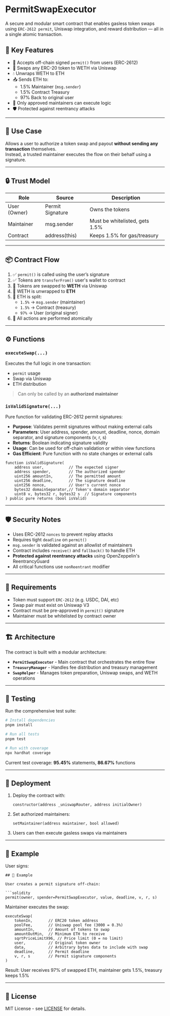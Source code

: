 # PermitSwapExecutor

A secure and modular smart contract that enables gasless token swaps using `ERC-2612 permit`, Uniswap integration, and reward distribution — all in a single atomic transaction.

## 🧩 Key Features

- 📝 Accepts off-chain signed `permit()` from users (ERC-2612)
- 🔁 Swaps any ERC-20 token to WETH via Uniswap
- 💧 Unwraps WETH to ETH
- 📤 Sends ETH to:
  - 1.5% Maintainer (`msg.sender`)
  - 1.5% Contract Treasury
  - 97% Back to original user
- 🔐 Only approved maintainers can execute logic
- 🛡️ Protected against reentrancy attacks

---

## 🚀 Use Case

Allows a user to authorize a token swap and payout **without sending any transaction** themselves.  
Instead, a trusted maintainer executes the flow on their behalf using a signature.

---

## 🔒 Trust Model

| Role         | Source           | Description                       |
|--------------|------------------|-----------------------------------|
| User (Owner) | Permit Signature | Owns the tokens                   |
| Maintainer   | msg.sender       | Must be whitelisted, gets 1.5%   |
| Contract     | address(this)    | Keeps 1.5% for gas/treasury      |

---

## 📦 Contract Flow

1. ✅ `permit()` is called using the user’s signature
2. ✅ Tokens are `transferFrom()` user's wallet to contract
3. 🔁 Tokens are swapped to **WETH** via Uniswap
4. 🔁 WETH is unwrapped to **ETH**
5. 💸 ETH is split:
   - `1.5%` → `msg.sender` (maintainer)
   - `1.5%` → Contract (treasury)
   - `97%` → User (original signer)
6. 🔐 All actions are performed atomically

---

## ⚙️ Functions

### `executeSwap(...)`

Executes the full logic in one transaction:

- `permit` usage
- Swap via Uniswap
- ETH distribution

> Can only be called by an **authorized maintainer**

### `isValidSignature(...)`

Pure function for validating ERC-2612 permit signatures:

- **Purpose**: Validates permit signatures without making external calls
- **Parameters**: User address, spender, amount, deadline, nonce, domain separator, and signature components (v, r, s)
- **Returns**: Boolean indicating signature validity
- **Usage**: Can be used for off-chain validation or within view functions
- **Gas Efficient**: Pure function with no state changes or external calls

```solidity
function isValidSignature(
    address user,           // The expected signer
    address spender,        // The authorized spender
    uint256 amountIn,       // The permitted amount
    uint256 deadline,       // The signature deadline
    uint256 nonce,          // User's current nonce
    bytes32 domainSeparator,// Token's domain separator
    uint8 v, bytes32 r, bytes32 s  // Signature components
) public pure returns (bool isValid)
```

---

## 🛡 Security Notes

- Uses ERC-2612 `nonces` to prevent replay attacks
- Requires tight `deadline` on `permit()`
- `msg.sender` is validated against an allowlist of maintainers
- Contract includes `receive()` and `fallback()` to handle ETH
- **Protected against reentrancy attacks** using OpenZeppelin's ReentrancyGuard
- All critical functions use `nonReentrant` modifier

---

## 📜 Requirements

- Token must support `ERC-2612` (e.g. USDC, DAI, etc)
- Swap pair must exist on Uniswap V3
- Contract must be pre-approved in `permit()` signature
- Maintainer must be whitelisted by contract owner

---

## 🏗️ Architecture

The contract is built with a modular architecture:

- **`PermitSwapExecutor`** - Main contract that orchestrates the entire flow
- **`TreasuryManager`** - Handles fee distribution and treasury management
- **`SwapHelper`** - Manages token preparation, Uniswap swaps, and WETH operations

---

## 🧪 Testing

Run the comprehensive test suite:

```bash
# Install dependencies
pnpm install

# Run all tests
pnpm test

# Run with coverage
npx hardhat coverage
```

Current test coverage: **95.45%** statements, **86.67%** functions

---

## 🚀 Deployment

1. Deploy the contract with:

   ```solidity
   constructor(address _uniswapRouter, address initialOwner)
   ```

2. Set authorized maintainers:

   ```solidity
   setMaintainer(address maintainer, bool allowed)
   ```

3. Users can then execute gasless swaps via maintainers

---

## 🧠 Example

User signs:

```solidity
## 🧠 Example

User creates a permit signature off-chain:

```solidity
permit(owner, spender=PermitSwapExecutor, value, deadline, v, r, s)
```

Maintainer executes the swap:

```solidity
executeSwap(
    tokenIn,       // ERC20 token address
    poolFee,       // Uniswap pool fee (3000 = 0.3%)
    amountIn,      // Amount of tokens to swap
    amountOutMin,  // Minimum ETH to receive
    sqrtPriceLimitX96, // Price limit (0 = no limit)
    user,          // Original token owner
    data,          // Arbitrary bytes data to include with swap
    deadline,      // Permit deadline
    v, r, s        // Permit signature components
)
```

Result: User receives 97% of swapped ETH, maintainer gets 1.5%, treasury keeps 1.5%

---

## 📄 License

MIT License - see [LICENSE](LICENSE) for details.
